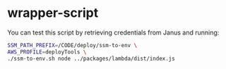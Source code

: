 # wrapper-script

You can test this script by retrieving credentials from Janus and running:

```sh
SSM_PATH_PREFIX=/CODE/deploy/ssm-to-env \
AWS_PROFILE=deployTools \
./ssm-to-env.sh node ../packages/lambda/dist/index.js
```